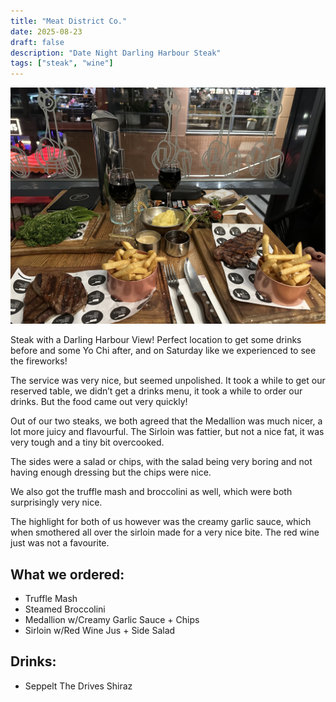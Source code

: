 ```yaml
---
title: "Meat District Co."
date: 2025-08-23
draft: false
description: "Date Night Darling Harbour Steak"
tags: ["steak", "wine"]
---
```


![Steak dinner in Darling Harbour](featured.jpeg)

Steak with a Darling Harbour View!
Perfect location to get some drinks before and some Yo Chi after, and on Saturday like we experienced to see the fireworks!

The service was very nice, but seemed unpolished. It took a while to get our reserved table, we didn’t get a drinks menu, it took a while to order our drinks. But the food came out very quickly!

Out of our two steaks, we both agreed that the Medallion was much nicer, a lot more juicy and flavourful. The Sirloin was fattier, but not a nice fat, it was very tough and a tiny bit overcooked.

The sides were a salad or chips, with the salad being very boring and not having enough dressing but the chips were nice.

We also got the truffle mash and broccolini as well, which were both surprisingly very nice.

The highlight for both of us however was the creamy garlic sauce, which when smothered all over the sirloin made for a very nice bite. The red wine just was not a favourite.

## What we ordered:

- Truffle Mash
- Steamed Broccolini
- Medallion w/Creamy Garlic Sauce + Chips
- Sirloin w/Red Wine Jus + Side Salad

## Drinks:

- Seppelt The Drives Shiraz
